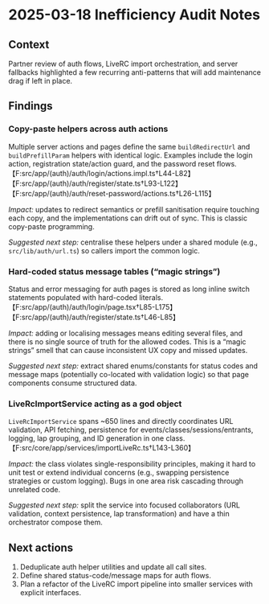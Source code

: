 # 2025-03-18 Inefficiency Audit Notes

## Context
Partner review of auth flows, LiveRC import orchestration, and server fallbacks highlighted a few recurring anti-patterns that will add maintenance drag if left in place.

## Findings

### Copy-paste helpers across auth actions
Multiple server actions and pages define the same `buildRedirectUrl` and `buildPrefillParam` helpers with identical logic. Examples include the login action, registration state/action guard, and the password reset flows.【F:src/app/(auth)/auth/login/actions.impl.ts†L44-L82】【F:src/app/(auth)/auth/register/state.ts†L93-L122】【F:src/app/(auth)/auth/reset-password/actions.ts†L26-L115】

*Impact:* updates to redirect semantics or prefill sanitisation require touching each copy, and the implementations can drift out of sync. This is classic copy-paste programming.

*Suggested next step:* centralise these helpers under a shared module (e.g., `src/lib/auth/url.ts`) so callers import the common logic.

### Hard-coded status message tables (“magic strings”)
Status and error messaging for auth pages is stored as long inline switch statements populated with hard-coded literals.【F:src/app/(auth)/auth/login/page.tsx†L85-L175】【F:src/app/(auth)/auth/register/state.ts†L46-L85】

*Impact:* adding or localising messages means editing several files, and there is no single source of truth for the allowed codes. This is a “magic strings” smell that can cause inconsistent UX copy and missed updates.

*Suggested next step:* extract shared enums/constants for status codes and message maps (potentially co-located with validation logic) so that page components consume structured data.

### LiveRcImportService acting as a god object
`LiveRcImportService` spans ~650 lines and directly coordinates URL validation, API fetching, persistence for events/classes/sessions/entrants, logging, lap grouping, and ID generation in one class.【F:src/core/app/services/importLiveRc.ts†L143-L360】

*Impact:* the class violates single-responsibility principles, making it hard to unit test or extend individual concerns (e.g., swapping persistence strategies or custom logging). Bugs in one area risk cascading through unrelated code.

*Suggested next step:* split the service into focused collaborators (URL validation, context persistence, lap transformation) and have a thin orchestrator compose them.

## Next actions
1. Deduplicate auth helper utilities and update all call sites.
2. Define shared status-code/message maps for auth flows.
3. Plan a refactor of the LiveRC import pipeline into smaller services with explicit interfaces.

